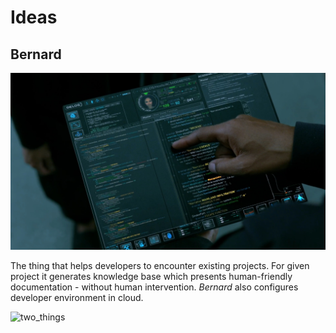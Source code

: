 # Ideas

## Bernard

![westworld](/images/ww.jpg)

The thing that helps developers to encounter existing projects. For given project it generates knowledge base which presents human-friendly documentation - without human intervention. *Bernard* also configures developer environment in cloud.

![two_things](/images/bernard.png)